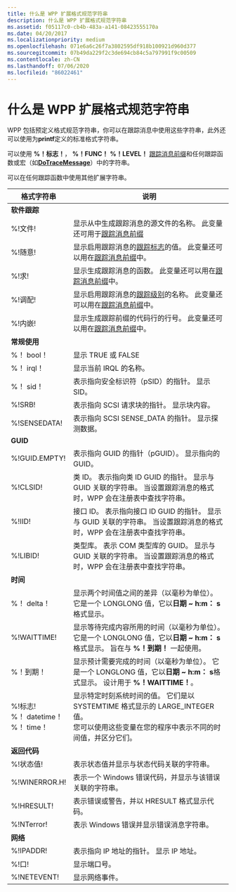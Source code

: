 ```yaml
---
title: 什么是 WPP 扩展格式规范字符串
description: 什么是 WPP 扩展格式规范字符串
ms.assetid: f05117c0-cb4b-483a-a141-08423555170a
ms.date: 04/20/2017
ms.localizationpriority: medium
ms.openlocfilehash: 071e6a6c26f7a3802595df918b100921d960d377
ms.sourcegitcommit: 07b49da229f2c3de694cb84c5a797991f9c00509
ms.contentlocale: zh-CN
ms.lasthandoff: 07/06/2020
ms.locfileid: "86022461"
---
```

# <a name="what-are-the-wpp-extended-format-specification-strings"></a>什么是 WPP 扩展格式规范字符串

WPP 包括预定义格式规范字符串，你可以在跟踪消息中使用这些字符串，此外还可以使用为**printf**定义的标准格式字符串。

可以使用 **%！标志！**， **%！FUNC！** **%！LEVEL！** [跟踪消息前缀](trace-message-prefix.md)和任何跟踪函数或宏（如[**DoTraceMessage**](https://docs.microsoft.com/previous-versions/windows/hardware/previsioning-framework/ff544918(v=vs.85))）中的字符串。

可以在任何跟踪函数中使用其他扩展字符串。

|格式字符串|说明|
|----|----|
|**软件跟踪**| |
|%!文件!|显示从中生成跟踪消息的源文件的名称。 此变量还可用于[跟踪消息前缀](trace-message-prefix.md)|.
|%!随意!|显示启用跟踪消息的[跟踪标志](trace-flags.md)的值。 此变量还可以用在[跟踪消息前缀](trace-message-prefix.md)中。|
|%!求!|显示生成跟踪消息的函数。 此变量还可以用在[跟踪消息前缀](trace-message-prefix.md)中。|
|%!调配!|显示启用跟踪消息的[跟踪级别](trace-level.md)的名称。 此变量还可以用在[跟踪消息前缀](trace-message-prefix.md)中。|
|%!内嵌!|显示生成跟踪前缀的代码行的行号。 此变量还可以用在[跟踪消息前缀](trace-message-prefix.md)中。|
|**常规使用**| |
|%！ bool！|显示 TRUE 或 FALSE|
|%！ irql！|显示当前 IRQL 的名称。|
|%！ sid！|表示指向安全标识符（pSID）的指针。 显示 SID。|
|%!SRB!|表示指向 SCSI 请求块的指针。 显示块内容。|
|%!SENSEDATA!|表示指向 SCSI SENSE_DATA 的指针。 显示探测数据。|
|**GUID**| |
|%!GUID.EMPTY!|表示指向 GUID 的指针（pGUID）。 显示指向的 GUID。|
|%!CLSID!|类 ID。 表示指向类 ID GUID 的指针。 显示与 GUID 关联的字符串。 当设置跟踪消息的格式时，WPP 会在注册表中查找字符串。|
|%!IID!|接口 ID。 表示指向接口 ID GUID 的指针。 显示与 GUID 关联的字符串。 当设置跟踪消息的格式时，WPP 会在注册表中查找字符串。|
|%!LIBID!|类型库。 表示 COM 类型库的 GUID。 显示与 GUID 关联的字符串。 当设置跟踪消息的格式时，WPP 会在注册表中查找字符串。|
|**时间**| |
|%！ delta！|显示两个时间值之间的差异（以毫秒为单位）。 它是一个 LONGLONG 值，它以**日期 ~ h:m： s**格式显示。|
|%!WAITTIME!|显示等待完成内容所用的时间（以毫秒为单位）。 它是一个 LONGLONG 值，它以**日期 ~ h:m： s**格式显示。 旨在与 **%！到期！** 一起使用。|
|%！到期！|显示预计需要完成的时间（以毫秒为单位）。 它是一个 LONGLONG 值，它以**日期 ~ h:m： s**格式显示。 设计用于 **%！WAITTIME！**。|
|%!标志! </br>%！ datetime！ </br> %！ time！|显示特定时刻系统时间的值。 它们是以 SYSTEMTIME 格式显示的 LARGE_INTEGER 值。</br>您可以使用这些变量在您的程序中表示不同的时间值，并区分它们。|
|**返回代码**| |
|%!状态值!|表示状态值并显示与状态代码关联的字符串。|
|%!WINERROR.H!|表示一个 Windows 错误代码，并显示与该错误关联的字符串。|
|%!HRESULT!|表示错误或警告，并以 HRESULT 格式显示代码。|
|%!NTerror!|表示 Windows 错误并显示错误消息字符串。|
|**网络**| |
|%!IPADDR!|表示指向 IP 地址的指针。 显示 IP 地址。|
|%!口!|显示端口号。|
|%!NETEVENT!|显示网络事件。|
